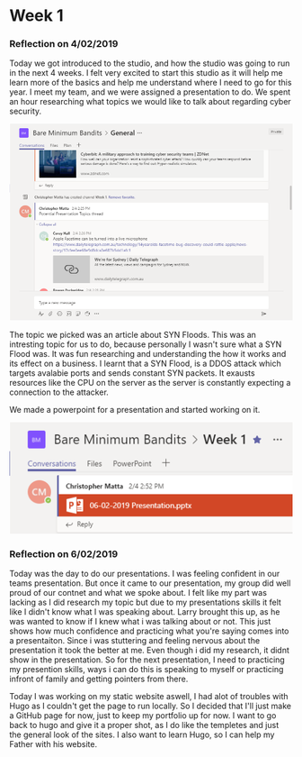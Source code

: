 # Week 1


### Reflection on 4/02/2019

Today we got introduced to the studio, and how the studio was going to run in the next 4 weeks. I felt very excited to start this studio as it will help me learn more of the basics and help me understand where I need to go for this year. I meet my team, and we were assigned a presentation to do. We spent an hour researching what topics we would like to talk about regarding cyber security. 

![Picture](/images/teams1.PNG)

The topic we picked was an article about SYN Floods. This was an intresting topic for us to do, because personally I wasn't sure what a SYN Flood was. It was fun researching and understanding the how it works and its effect on a business. I learnt that a SYN Flood, is a DDOS attack which targets avalabie ports and sends constant SYN packets. It exausts resources like the CPU on the server as the server is constantly expecting a connection to the attacker. 

We made a powerpoint for a presentation and started working on it.

![Picture](/images/teams2.PNG)

### Reflection on 6/02/2019

Today was the day to do our presentations. I was feeling confident in our teams presentation. But once it came to our presentation, my group did well proud of our contnet and what we spoke about. I felt like my part was lacking as I did research my topic but due to my presentations skills it felt like I didn't know what I was  speaking about. Larry brought this up, as he was wanted to know if I knew what i was talking about or not. This just shows how much confidence and practicing what you're saying comes into a presentaiton. Since i was stuttering and feeling nervous about the presentation it took the better at me. Even though i did my research, it didnt show in the presentation. So for the next presentation, I need to practicing my presention skills, ways i can do this is speaking to myself or  practicing infront of family and getting pointers from there. 

Today I was working on my static website aswell, I had alot of troubles with Hugo as I couldn't get the page to run locally. So I decided that I'll just make a GitHub page for now, just to keep my portfolio up for now. I want to go back to hugo and give it a proper shot, as I do like the templetes and just the general look of the sites. I also want to learn Hugo, so I can help my Father with his website.

